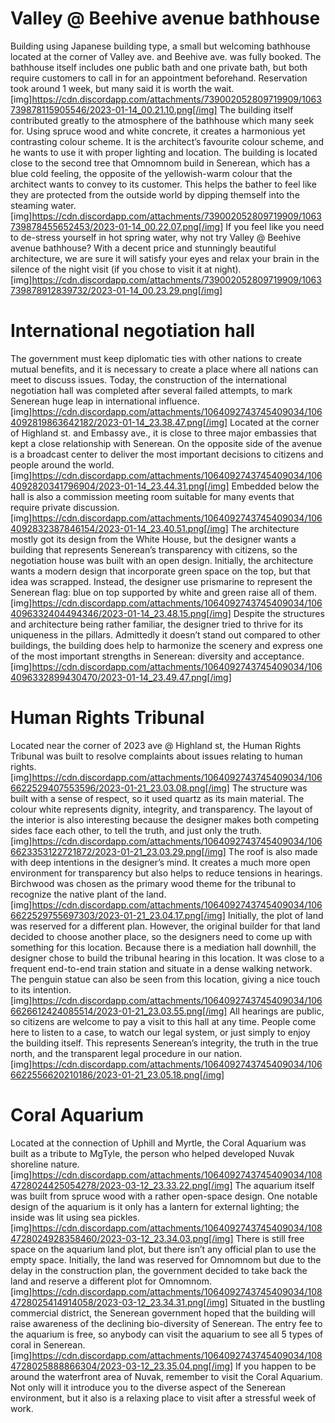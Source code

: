 # Valley @ Beehive avenue bathhouse
Building using Japanese building type, a small but welcoming bathhouse located at the corner of Valley ave. and Beehive ave. was fully booked. The bathhouse itself includes one public bath and one private bath, but both require customers to call in for an appointment beforehand. Reservation took around 1 week, but many said it is worth the wait.
[img]https://cdn.discordapp.com/attachments/739002052809719909/1063739878115905546/2023-01-14_00.21.10.png[/img]
The building itself contributed greatly to the atmosphere of the bathhouse which many seek for. Using spruce wood and white concrete, it creates a harmonious yet contrasting colour scheme. It is the architect’s favourite colour scheme, and he wants to use it with proper lighting and location. The building is located close to the second tree that Omnomnom build in Senerean, which has a blue cold feeling, the opposite of the yellowish-warm colour that the architect wants to convey to its customer. This helps the bather to feel like they are protected from the outside world by dipping themself into the steaming water.
[img]https://cdn.discordapp.com/attachments/739002052809719909/1063739878455652453/2023-01-14_00.22.07.png[/img]
If you feel like you need to de-stress yourself in hot spring water, why not try Valley @ Beehive avenue bathhouse? With a decent price and stunningly beautiful architecture, we are sure it will satisfy your eyes and relax your brain in the silence of the night visit (if you chose to visit it at night).
[img]https://cdn.discordapp.com/attachments/739002052809719909/1063739878912839732/2023-01-14_00.23.29.png[/img]

# International negotiation hall
The government must keep diplomatic ties with other nations to create mutual benefits, and it is necessary to create a place where all nations can meet to discuss issues. Today, the construction of the international negotiation hall was completed after several failed attempts, to mark Senerean huge leap in international influence.
[img]https://cdn.discordapp.com/attachments/1064092743745409034/1064092819863642182/2023-01-14_23.38.47.png[/img]
Located at the corner of Highland st. and Embassy ave., it is close to three major embassies that kept a close relationship with Senerean. On the opposite side of the avenue is a broadcast center to deliver the most important decisions to citizens and people around the world.
[img]https://cdn.discordapp.com/attachments/1064092743745409034/1064092820341796904/2023-01-14_23.44.31.png[/img]
Embedded below the hall is also a commission meeting room suitable for many events that require private discussion.
[img]https://cdn.discordapp.com/attachments/1064092743745409034/1064092832387846154/2023-01-14_23.40.51.png[/img] 
The architecture mostly got its design from the White House, but the designer wants a building that represents Senerean’s transparency with citizens, so the negotiation house was built with an open design. Initially, the architecture wants a modern design that incorporate green space on the top, but that idea was scrapped. Instead, the designer use prismarine to represent the Senerean flag: blue on top supported by white and green raise all of them.
[img]https://cdn.discordapp.com/attachments/1064092743745409034/1064096332404494346/2023-01-14_23.48.15.png[/img]
Despite the structures and architecture being rather familiar, the designer tried to thrive for its uniqueness in the pillars. Admittedly it doesn’t stand out compared to other buildings, the building does help to harmonize the scenery and express one of the most important strengths in Senerean: diversity and acceptance.
[img]https://cdn.discordapp.com/attachments/1064092743745409034/1064096332899430470/2023-01-14_23.49.47.png[/img] 

# Human Rights Tribunal
Located near the corner of 2023 ave @ Highland st, the Human Rights Tribunal was built to resolve complaints about issues relating to human rights.
[img]https://cdn.discordapp.com/attachments/1064092743745409034/1066622529407553596/2023-01-21_23.03.08.png[/img]
The structure was built with a sense of respect, so it used quartz as its main material. The colour white represents dignity, integrity, and transparency. The layout of the interior is also interesting because the designer makes both competing sides face each other, to tell the truth, and just only the truth.
[img]https://cdn.discordapp.com/attachments/1064092743745409034/1066623353122721872/2023-01-21_23.03.29.png[/img]
The roof is also made with deep intentions in the designer’s mind. It creates a much more open environment for transparency but also helps to reduce tensions in hearings. Birchwood was chosen as the primary wood theme for the tribunal to recognize the native plant of the land.
[img]https://cdn.discordapp.com/attachments/1064092743745409034/1066622529755697303/2023-01-21_23.04.17.png[/img]
Initially, the plot of land was reserved for a different plan. However, the original builder for that land decided to choose another place, so the designers need to come up with something for this location. Because there is a mediation hall downhill, the designer chose to build the tribunal hearing in this location. It was close to a frequent end-to-end train station and situate in a dense walking network. The penguin statue can also be seen from this location, giving a nice touch to its intention.
[img]https://cdn.discordapp.com/attachments/1064092743745409034/1066626612424085514/2023-01-21_23.03.55.png[/img]
All hearings are public, so citizens are welcome to pay a visit to this hall at any time. People come here to listen to a case, to watch our legal system, or just simply to enjoy the building itself. This represents Senerean’s integrity, the truth in the true north, and the transparent legal procedure in our nation.
[img]https://cdn.discordapp.com/attachments/1064092743745409034/1066622556620210186/2023-01-21_23.05.18.png[/img]

# Coral Aquarium
Located at the connection of Uphill and Myrtle, the Coral Aquarium was built as a tribute to MgTyle, the person who helped developed Nuvak shoreline nature.
[img]https://cdn.discordapp.com/attachments/1064092743745409034/1084728024425054278/2023-03-12_23.33.22.png[/img]
The aquarium itself was built from spruce wood with a rather open-space design. One notable design of the aquarium is it only has a lantern for external lighting; the inside was lit using sea pickles.
[img]https://cdn.discordapp.com/attachments/1064092743745409034/1084728024928358460/2023-03-12_23.34.03.png[/img]
There is still free space on the aquarium land plot, but there isn’t any official plan to use the empty space. Initially, the land was reserved for Omnomnom but due to the delay in the construction plan, the government decided to take back the land and reserve a different plot for Omnomnom.
[img]https://cdn.discordapp.com/attachments/1064092743745409034/1084728025414914058/2023-03-12_23.34.31.png[/img]
Situated in the bustling commercial district, the Senerean government hoped that the building will raise awareness of the declining bio-diversity of Senerean. The entry fee to the aquarium is free, so anybody can visit the aquarium to see all 5 types of coral in Senerean.
[img]https://cdn.discordapp.com/attachments/1064092743745409034/1084728025888866304/2023-03-12_23.35.04.png[/img]
If you happen to be around the waterfront area of Nuvak, remember to visit the Coral Aquarium. Not only will it introduce you to the diverse aspect of the Senerean environment, but it also is a relaxing place to visit after a stressful week of work.